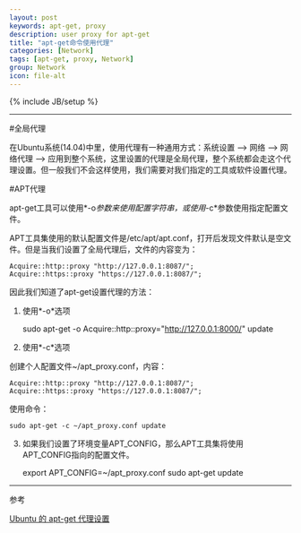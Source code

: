 ```yaml
---
layout: post
keywords: apt-get, proxy
description: user proxy for apt-get
title: "apt-get命令使用代理"
categories: [Network]
tags: [apt-get, proxy, Network]
group: Network
icon: file-alt
---
```

{% include JB/setup %}

***

#全局代理

在Ubuntu系统(14.04)中里，使用代理有一种通用方式：系统设置 --> 网络 --> 网络代理 --> 应用到整个系统，这里设置的代理是全局代理，整个系统都会走这个代理设置。但一般我们不会这样使用，我们需要对我们指定的工具或软件设置代理。

#APT代理

apt-get工具可以使用*-o*参数来使用配置字符串，或使用*-c*参数使用指定配置文件。

APT工具集使用的默认配置文件是/etc/apt/apt.conf，打开后发现文件默认是空文件。但是当我们设置了全局代理后，文件的内容变为：

    Acquire::http::proxy "http://127.0.0.1:8087/";
    Acquire::https::proxy "https://127.0.0.1:8087/";

因此我们知道了apt-get设置代理的方法：

<!--excerpt-->

1. 使用*-o*选项

    sudo apt-get -o Acquire::http::proxy="http://127.0.0.1:8000/" update

2. 使用*-c*选项

创建个人配置文件~/apt_proxy.conf，内容：

    Acquire::http::proxy "http://127.0.0.1:8087/";
    Acquire::https::proxy "https://127.0.0.1:8087/";

使用命令：

    sudo apt-get -c ~/apt_proxy.conf update

3. 如果我们设置了环境变量APT_CONFIG，那么APT工具集将使用APT_CONFIG指向的配置文件。

    export APT_CONFIG=~/apt_proxy.conf
    sudo apt-get update

***

参考

[Ubuntu 的 apt-get 代理设置](http://qixinglu.com/post/ubuntu_apt-get_proxy_setup.html)